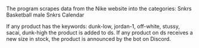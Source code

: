 The program scrapes data from the Nike website into the categories: Snkrs Basketball male Snkrs Calendar

If any product has the keywords: dunk-low, jordan-1, off-white, stussy, sacai, dunk-high the product is added to ds. If any product on ds receives a new size in stock, the product is announced by the bot on Discord.

